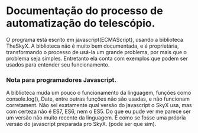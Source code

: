 # Documentação do processo de automatização do telescópio.

O programa está escrito em javascript(ECMAScript), usando a biblioteca TheSkyX.
A biblioteca não é muito bem documentada, e é proprietária, transformando o processo de usá-la um grande problema, por mais que o problema seja simples. Entretanto ela conta com exemplos que podem ser usados para entender seu funcionamento.

### Nota para programadores Javascript.
A biblioteca muda um pouco o funcionamento da linguagem, funções como console.log(), Date, entre outras funções não são usadas, e não funcionam corretament. Não sei exatamente qual versão do javascript o SkyX usa, mas com certeza não é ES7, ES6, nem o ES5. Do que eu pude ver me parece ser um versão não muito recente da linguagem. É como se fosse uma própria versão do javascript preparada pro SkyX. (pode ser que sim).
